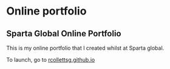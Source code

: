 # Online portfolio
## Sparta Global Online Portfolio

This is my online portfolio that I created whilst at Sparta global.

To launch, go to [rcollettsg.github.io](rcollettsg.github.io)
